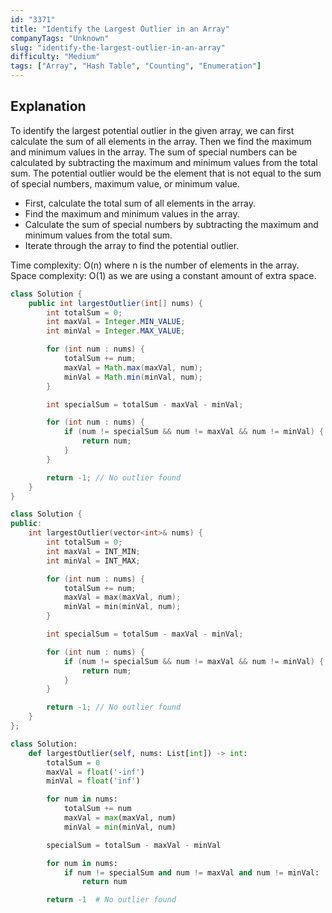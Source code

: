 ```yaml
---
id: "3371"
title: "Identify the Largest Outlier in an Array"
companyTags: "Unknown"
slug: "identify-the-largest-outlier-in-an-array"
difficulty: "Medium"
tags: ["Array", "Hash Table", "Counting", "Enumeration"]
---
```


## Explanation

To identify the largest potential outlier in the given array, we can first calculate the sum of all elements in the array. Then we find the maximum and minimum values in the array. The sum of special numbers can be calculated by subtracting the maximum and minimum values from the total sum. The potential outlier would be the element that is not equal to the sum of special numbers, maximum value, or minimum value.

- First, calculate the total sum of all elements in the array.
- Find the maximum and minimum values in the array.
- Calculate the sum of special numbers by subtracting the maximum and minimum values from the total sum.
- Iterate through the array to find the potential outlier.

Time complexity: O(n) where n is the number of elements in the array.
Space complexity: O(1) as we are using a constant amount of extra space.
```java
class Solution {
    public int largestOutlier(int[] nums) {
        int totalSum = 0;
        int maxVal = Integer.MIN_VALUE;
        int minVal = Integer.MAX_VALUE;

        for (int num : nums) {
            totalSum += num;
            maxVal = Math.max(maxVal, num);
            minVal = Math.min(minVal, num);
        }

        int specialSum = totalSum - maxVal - minVal;

        for (int num : nums) {
            if (num != specialSum && num != maxVal && num != minVal) {
                return num;
            }
        }

        return -1; // No outlier found
    }
}
```

```cpp
class Solution {
public:
    int largestOutlier(vector<int>& nums) {
        int totalSum = 0;
        int maxVal = INT_MIN;
        int minVal = INT_MAX;

        for (int num : nums) {
            totalSum += num;
            maxVal = max(maxVal, num);
            minVal = min(minVal, num);
        }

        int specialSum = totalSum - maxVal - minVal;

        for (int num : nums) {
            if (num != specialSum && num != maxVal && num != minVal) {
                return num;
            }
        }

        return -1; // No outlier found
    }
};
```

```python
class Solution:
    def largestOutlier(self, nums: List[int]) -> int:
        totalSum = 0
        maxVal = float('-inf')
        minVal = float('inf')

        for num in nums:
            totalSum += num
            maxVal = max(maxVal, num)
            minVal = min(minVal, num)

        specialSum = totalSum - maxVal - minVal

        for num in nums:
            if num != specialSum and num != maxVal and num != minVal:
                return num

        return -1  # No outlier found
```